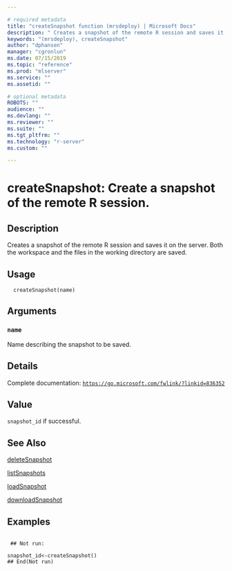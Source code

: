```yaml
--- 

# required metadata 
title: "createSnapshot function (mrsdeploy) | Microsoft Docs" 
description: " Creates a snapshot of the remote R session and saves it on the server. Both the workspace and the files in the working directory are saved. " 
keywords: "(mrsdeploy), createSnapshot" 
author: "dphansen" 
manager: "cgronlun" 
ms.date: 07/15/2019
ms.topic: "reference" 
ms.prod: "mlserver"  
ms.service: "" 
ms.assetid: "" 

# optional metadata 
ROBOTS: "" 
audience: "" 
ms.devlang: "" 
ms.reviewer: "" 
ms.suite: "" 
ms.tgt_pltfrm: "" 
ms.technology: "r-server" 
ms.custom: "" 

--- 
```





 # createSnapshot: Create a snapshot of the remote R session. 
 ## Description

Creates a snapshot of the remote R session and saves it on the server. Both the workspace
and the files in the working directory are saved.


 ## Usage

```   
  createSnapshot(name)

```

 ## Arguments



 ### `name`
 Name describing the snapshot to be saved. 



 ## Details

Complete documentation: [`https://go.microsoft.com/fwlink/?linkid=836352`](https://go.microsoft.com/fwlink/?linkid=836352)



 ## Value

`snapshot_id` if successful.

 ## See Also

[deleteSnapshot](deleteSnapshot.md)

[listSnapshots](listSnapshots.md)

[loadSnapshot](loadSnapshot.md)

[downloadSnapshot](downloadSnapshot.md)

 ## Examples

 ```

  ## Not run:

snapshot_id<-createSnapshot()
 ## End(Not run) 
```

